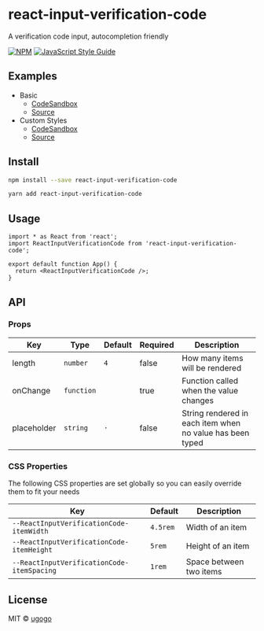 # react-input-verification-code

A verification code input, autocompletion friendly

[![NPM](https://img.shields.io/npm/v/react-input-verification-code.svg)](https://www.npmjs.com/package/react-input-verification-code) [![JavaScript Style Guide](https://img.shields.io/badge/code_style-standard-brightgreen.svg)](https://standardjs.com)

## Examples

- Basic
  - [CodeSandbox](https://codesandbox.io/s/basic-6ejdp)
  - [Source](https://github.com/ugogo/react-input-verification-code/tree/master/examples/basic/src/index.tsx)
- Custom Styles
  - [CodeSandbox](https://codesandbox.io/s/custom-styles-bw8s4)
  - [Source](https://github.com/ugogo/react-input-verification-code/tree/master/examples/custom-styles/src/index.tsx)

## Install

```bash
npm install --save react-input-verification-code
```

```bash
yarn add react-input-verification-code
```

## Usage

```tsx
import * as React from 'react';
import ReactInputVerificationCode from 'react-input-verification-code';

export default function App() {
  return <ReactInputVerificationCode />;
}
```

## API

### Props

| Key         | Type       | Default | Required | Description                                               |
| ----------- | ---------- | ------- | -------- | --------------------------------------------------------- |
| length      | `number`   | `4`     | false    | How many items will be rendered                           |
| onChange    | `function` |         | true     | Function called when the value changes                    |
| placeholder | `string`   | `·`     | false    | String rendered in each item when no value has been typed |

### CSS Properties

The following CSS properties are set globally so you can easily override them to fit your needs

| Key                                        | Default  | Description             |
| ------------------------------------------ | -------- | ----------------------- |
| `--ReactInputVerificationCode-itemWidth`   | `4.5rem` | Width of an item        |
| `--ReactInputVerificationCode-itemHeight`  | `5rem`   | Height of an item       |
| `--ReactInputVerificationCode-itemSpacing` | `1rem`   | Space between two items |

## License

MIT © [ugogo](https://github.com/ugogo)
